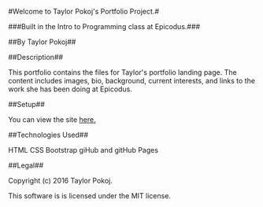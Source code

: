 #Welcome to Taylor Pokoj's Portfolio Project.#

###Built in the Intro to Programming class at Epicodus.###

##By Taylor Pokoj##

##Description##

This portfolio contains the files for Taylor's portfolio landing page. The content includes images, bio, background, current interests, and links to the work she has been doing at Epicodus.

##Setup##

You can view the site [here.](http://pokojt.github.io/portfolio)

##Technologies Used## 

HTML
CSS
Bootstrap
giHub and gitHub Pages

##Legal##

Copyright (c) 2016 Taylor Pokoj.

This software is is licensed under the MIT license.
